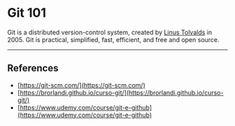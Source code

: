 # Git 101

Git is a distributed version-control system, created by [Linus Tolvalds](https://en.wikipedia.org/wiki/Linus_Torvalds) in 2005. Git is practical, simplified, fast, efficient, and free and open source. 

---

## References

* [https://git-scm.com/](https://git-scm.com/)
* [https://brorlandi.github.io/curso-git/](https://brorlandi.github.io/curso-git/)
* [https://www.udemy.com/course/git-e-github](https://www.udemy.com/course/git-e-github)


